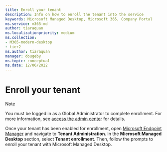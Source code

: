 ```yaml
---
title: Enroll your tenant
description: Info on how to enroll the tenant into the service
keywords: Microsoft Managed Desktop, Microsoft 365, Company Portal
ms.service: m365-md
author: tiaraquan
ms.localizationpriority: medium
ms.collection: 
- M365-modern-desktop
- tier2
ms.author: tiaraquan
manager: dougeby
ms.topic: conceptual
ms.date: 12/06/2022
---
```


# Enroll your tenant

> [!NOTE]
> You must be logged in as a Global Administrator to complete enrollment. For more information, see [access the admin center](../prepare/access-admin-center.md) for details.

Once your tenant has been enabled for enrollment, open [Microsoft Endpoint Manager](https://endpoint.microsoft.com/) and navigate to **Tenant Administration**. In the **Microsoft Managed Desktop** section, select **Tenant enrollment**. Then, follow the prompts to enroll your tenant with Microsoft Managed Desktop.
